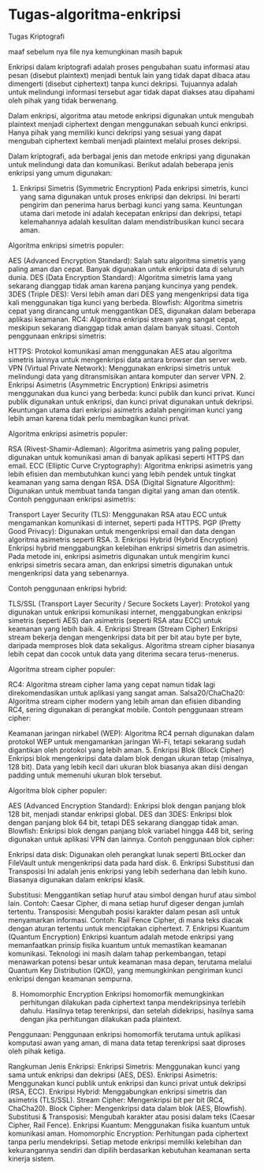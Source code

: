 # Tugas-algoritma-enkripsi
Tugas Kriptografi

maaf sebelum nya file nya kemungkinan masih bapuk

Enkripsi dalam kriptografi adalah proses pengubahan suatu informasi atau pesan (disebut plaintext) menjadi bentuk lain yang tidak dapat dibaca atau dimengerti (disebut ciphertext) tanpa kunci dekripsi. Tujuannya adalah untuk melindungi informasi tersebut agar tidak dapat diakses atau dipahami oleh pihak yang tidak berwenang.

Dalam enkripsi, algoritma atau metode enkripsi digunakan untuk mengubah plaintext menjadi ciphertext dengan menggunakan sebuah kunci enkripsi. Hanya pihak yang memiliki kunci dekripsi yang sesuai yang dapat mengubah ciphertext kembali menjadi plaintext melalui proses dekripsi.

Dalam kriptografi, ada berbagai jenis dan metode enkripsi yang digunakan untuk melindungi data dan komunikasi. Berikut adalah beberapa jenis enkripsi yang umum digunakan:

1. Enkripsi Simetris (Symmetric Encryption)
Pada enkripsi simetris, kunci yang sama digunakan untuk proses enkripsi dan dekripsi. Ini berarti pengirim dan penerima harus berbagi kunci yang sama. Keuntungan utama dari metode ini adalah kecepatan enkripsi dan dekripsi, tetapi kelemahannya adalah kesulitan dalam mendistribusikan kunci secara aman.

Algoritma enkripsi simetris populer:

AES (Advanced Encryption Standard): Salah satu algoritma simetris yang paling aman dan cepat. Banyak digunakan untuk enkripsi data di seluruh dunia.
DES (Data Encryption Standard): Algoritma simetris lama yang sekarang dianggap tidak aman karena panjang kuncinya yang pendek.
3DES (Triple DES): Versi lebih aman dari DES yang mengenkripsi data tiga kali menggunakan tiga kunci yang berbeda.
Blowfish: Algoritma simetris cepat yang dirancang untuk menggantikan DES, digunakan dalam beberapa aplikasi keamanan.
RC4: Algoritma enkripsi stream yang sangat cepat, meskipun sekarang dianggap tidak aman dalam banyak situasi.
Contoh penggunaan enkripsi simetris:

HTTPS: Protokol komunikasi aman menggunakan AES atau algoritma simetris lainnya untuk mengenkripsi data antara browser dan server web.
VPN (Virtual Private Network): Menggunakan enkripsi simetris untuk melindungi data yang ditransmisikan antara komputer dan server VPN.
2. Enkripsi Asimetris (Asymmetric Encryption)
Enkripsi asimetris menggunakan dua kunci yang berbeda: kunci publik dan kunci privat. Kunci publik digunakan untuk enkripsi, dan kunci privat digunakan untuk dekripsi. Keuntungan utama dari enkripsi asimetris adalah pengiriman kunci yang lebih aman karena tidak perlu membagikan kunci privat.

Algoritma enkripsi asimetris populer:

RSA (Rivest-Shamir-Adleman): Algoritma asimetris yang paling populer, digunakan untuk komunikasi aman di banyak aplikasi seperti HTTPS dan email.
ECC (Elliptic Curve Cryptography): Algoritma enkripsi asimetris yang lebih efisien dan membutuhkan kunci yang lebih pendek untuk tingkat keamanan yang sama dengan RSA.
DSA (Digital Signature Algorithm): Digunakan untuk membuat tanda tangan digital yang aman dan otentik.
Contoh penggunaan enkripsi asimetris:

Transport Layer Security (TLS): Menggunakan RSA atau ECC untuk mengamankan komunikasi di internet, seperti pada HTTPS.
PGP (Pretty Good Privacy): Digunakan untuk mengenkripsi email dan data dengan algoritma asimetris seperti RSA.
3. Enkripsi Hybrid (Hybrid Encryption)
Enkripsi hybrid menggabungkan kelebihan enkripsi simetris dan asimetris. Pada metode ini, enkripsi asimetris digunakan untuk mengirim kunci enkripsi simetris secara aman, dan enkripsi simetris digunakan untuk mengenkripsi data yang sebenarnya.

Contoh penggunaan enkripsi hybrid:

TLS/SSL (Transport Layer Security / Secure Sockets Layer): Protokol yang digunakan untuk enkripsi komunikasi internet, menggabungkan enkripsi simetris (seperti AES) dan asimetris (seperti RSA atau ECC) untuk keamanan yang lebih baik.
4. Enkripsi Stream (Stream Cipher)
Enkripsi stream bekerja dengan mengenkripsi data bit per bit atau byte per byte, daripada memproses blok data sekaligus. Algoritma stream cipher biasanya lebih cepat dan cocok untuk data yang diterima secara terus-menerus.

Algoritma stream cipher populer:

RC4: Algoritma stream cipher lama yang cepat namun tidak lagi direkomendasikan untuk aplikasi yang sangat aman.
Salsa20/ChaCha20: Algoritma stream cipher modern yang lebih aman dan efisien dibanding RC4, sering digunakan di perangkat mobile.
Contoh penggunaan stream cipher:

Keamanan jaringan nirkabel (WEP): Algoritma RC4 pernah digunakan dalam protokol WEP untuk mengamankan jaringan Wi-Fi, tetapi sekarang sudah digantikan oleh protokol yang lebih aman.
5. Enkripsi Blok (Block Cipher)
Enkripsi blok mengenkripsi data dalam blok dengan ukuran tetap (misalnya, 128 bit). Data yang lebih kecil dari ukuran blok biasanya akan diisi dengan padding untuk memenuhi ukuran blok tersebut.

Algoritma blok cipher populer:

AES (Advanced Encryption Standard): Enkripsi blok dengan panjang blok 128 bit, menjadi standar enkripsi global.
DES dan 3DES: Enkripsi blok dengan panjang blok 64 bit, tetapi DES sekarang dianggap tidak aman.
Blowfish: Enkripsi blok dengan panjang blok variabel hingga 448 bit, sering digunakan untuk aplikasi VPN dan lainnya.
Contoh penggunaan blok cipher:

Enkripsi data disk: Digunakan oleh perangkat lunak seperti BitLocker dan FileVault untuk mengenkripsi data pada hard disk.
6. Enkripsi Substitusi dan Transposisi
Ini adalah jenis enkripsi yang lebih sederhana dan lebih kuno. Biasanya digunakan dalam enkripsi klasik.

Substitusi: Menggantikan setiap huruf atau simbol dengan huruf atau simbol lain.
Contoh: Caesar Cipher, di mana setiap huruf digeser dengan jumlah tertentu.
Transposisi: Mengubah posisi karakter dalam pesan asli untuk menyamarkan informasi.
Contoh: Rail Fence Cipher, di mana teks diacak dengan aturan tertentu untuk menciptakan ciphertext.
7. Enkripsi Kuantum (Quantum Encryption)
Enkripsi kuantum adalah metode enkripsi yang memanfaatkan prinsip fisika kuantum untuk memastikan keamanan komunikasi. Teknologi ini masih dalam tahap perkembangan, tetapi menawarkan potensi besar untuk keamanan masa depan, terutama melalui Quantum Key Distribution (QKD), yang memungkinkan pengiriman kunci enkripsi dengan keamanan sempurna.

8. Homomorphic Encryption
Enkripsi homomorfik memungkinkan perhitungan dilakukan pada ciphertext tanpa mendekripsinya terlebih dahulu. Hasilnya tetap terenkripsi, dan setelah didekripsi, hasilnya sama dengan jika perhitungan dilakukan pada plaintext.

Penggunaan: Penggunaan enkripsi homomorfik terutama untuk aplikasi komputasi awan yang aman, di mana data tetap terenkripsi saat diproses oleh pihak ketiga.

Rangkuman Jenis Enkripsi:
Enkripsi Simetris: Menggunakan kunci yang sama untuk enkripsi dan dekripsi (AES, DES).
Enkripsi Asimetris: Menggunakan kunci publik untuk enkripsi dan kunci privat untuk dekripsi (RSA, ECC).
Enkripsi Hybrid: Menggabungkan enkripsi simetris dan asimetris (TLS/SSL).
Stream Cipher: Mengenkripsi bit per bit (RC4, ChaCha20).
Block Cipher: Mengenkripsi data dalam blok (AES, Blowfish).
Substitusi & Transposisi: Mengubah karakter atau posisi dalam teks (Caesar Cipher, Rail Fence).
Enkripsi Kuantum: Menggunakan fisika kuantum untuk komunikasi aman.
Homomorphic Encryption: Perhitungan pada ciphertext tanpa perlu mendekripsi.
Setiap metode enkripsi memiliki kelebihan dan kekurangannya sendiri dan dipilih berdasarkan kebutuhan keamanan serta kinerja sistem.

